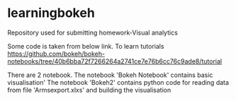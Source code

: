 # learningbokeh
Repository used for submitting homework-Visual analytics



Some code is taken from below link. To learn tutorials
https://github.com/bokeh/bokeh-notebooks/tree/40b6bba72f7266264a2741ce7e76b6cc76c9ade8/tutorial

There are 2 notebook.
The notebook 'Bokeh Notebook' contains basic visualisation'
The notebook 'Bokeh2' contains python code for reading data from file 'Armsexport.xlxs' and building the visualisation
